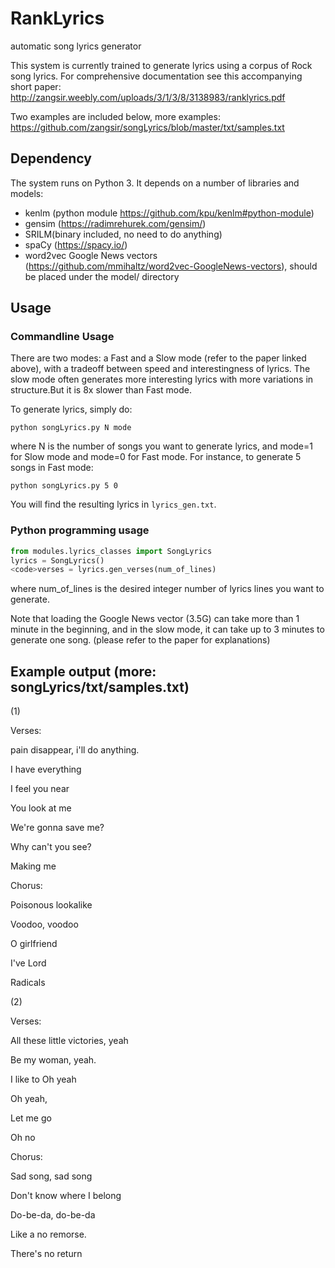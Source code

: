 # RankLyrics
automatic song lyrics generator


This system is currently trained to generate lyrics using a corpus of Rock song lyrics. For comprehensive documentation see this accompanying short paper: http://zangsir.weebly.com/uploads/3/1/3/8/3138983/ranklyrics.pdf

Two examples are included below, more examples: https://github.com/zangsir/songLyrics/blob/master/txt/samples.txt

## Dependency
The system runs on Python 3. It depends on a number of libraries and models:

- kenlm (python module https://github.com/kpu/kenlm#python-module)
- gensim (https://radimrehurek.com/gensim/)
- SRILM(binary included, no need to do anything)
- spaCy (https://spacy.io/)
- word2vec Google News vectors (https://github.com/mmihaltz/word2vec-GoogleNews-vectors), should be placed under the model/ directory

## Usage
### Commandline Usage
There are two modes: a Fast and a Slow mode (refer to the paper linked above), with a tradeoff between speed and interestingness of lyrics. The slow mode often generates more interesting lyrics with more variations in structure.But it is 8x slower than Fast mode.

To generate lyrics, simply do:

<code>python songLyrics.py N mode</code>

where N is the number of songs you want to generate lyrics, and mode=1 for Slow mode and mode=0 for Fast mode. For instance, to generate 5 songs in Fast mode:

<code>python songLyrics.py 5 0 </code>

You will find the resulting lyrics in <code>lyrics_gen.txt</code>. 

### Python programming usage
```python
from modules.lyrics_classes import SongLyrics
lyrics = SongLyrics()
<code>verses = lyrics.gen_verses(num_of_lines)
```

where num_of_lines is the desired integer number of lyrics lines you want to generate. 

Note that loading the Google News vector (3.5G) can take more than 1 minute in the beginning, and in the slow mode, it can take up to 3 minutes to generate one song. (please refer to the paper for explanations)




## Example output (more: songLyrics/txt/samples.txt)
(1)

Verses:

pain disappear, i'll do anything.

I have everything

I feel you near

You look at me

We're gonna save me?

Why can't you see?

Making me 


Chorus:


Poisonous lookalike

Voodoo, voodoo

O girlfriend

I've Lord

Radicals

(2)

Verses:

All these little victories, yeah

Be my woman, yeah.

I like to Oh yeah

Oh yeah,

Let me go

Oh no


Chorus:

Sad song, sad song

Don't know where I belong

Do-be-da, do-be-da

Like a no remorse.

There's no return
